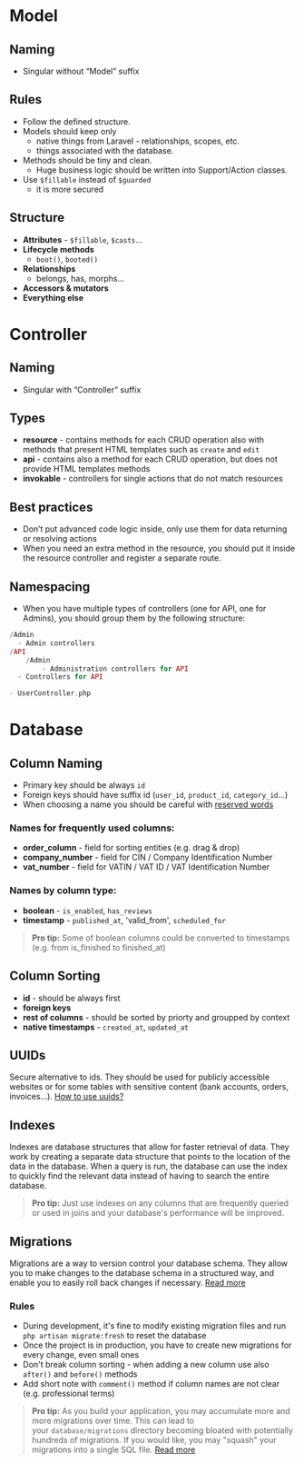 # Model

## Naming

- Singular without “Model” suffix

## Rules

- Follow the defined structure.
- Models should keep only
  - native things from Laravel - relationships, scopes, etc.
  - things associated with the database.
- Methods should be tiny and clean.
  - Huge business logic should be written into Support/Action classes.
- Use `$fillable` instead of `$guarded`
  - it is more secured

## Structure

- **Attributes** - `$fillable`, `$casts`…
- **Lifecycle methods**
  - `boot()`, `booted()`
- **Relationships**
  - belongs, has, morphs…
- **Accessors & mutators**
- **Everything else**

# Controller

## Naming

- Singular with “Controller” suffix

## Types

- **resource** - contains methods for each CRUD operation also with methods that present HTML templates such as `create` and `edit`
- **api** - contains also a method for each CRUD operation, but does not provide HTML templates methods
- **invokable** - controllers for single actions that do not match resources

## Best practices

- Don’t put advanced code logic inside, only use them for data returning or resolving actions
- When you need an extra method in the resource, you should put it inside the resource controller and register a separate route.

## Namespacing

- When you have multiple types of controllers (one for API, one for Admins), you should group them by the following structure:

```php
/Admin
  - Admin controllers
/API
	/Admin
		- Administration controllers for API
  - Controllers for API

- UserController.php
```

# Database

## Column Naming

- Primary key should be always `id`
- Foreign keys should have suffix id (`user_id`, `product_id`, `category_id`...)
- When choosing a name you should be careful with [reserved words](https://dev.mysql.com/doc/refman/8.0/en/keywords.html)

### Names for frequently used columns:

- **order_column** - field for sorting entities (e.g. drag & drop)
- **company_number** - field for CIN / Company Identification Number
- **vat_number** - field for VATIN / VAT ID / VAT Identification Number

### Names by column type:

- **boolean** - `is_enabled`, `has_reviews`
- **timestamp** - `published_at`, 'valid_from', `scheduled_for`

> **Pro tip:** Some of boolean columns could be converted to timestamps (e.g. from is_finished to finished_at)

## Column Sorting

- **id** - should be always first
- **foreign keys**
- **rest of columns** - should be sorted by priorty and groupped by context
- **native timestamps** - `created_at`, `updated_at`

## UUIDs

Secure alternative to ids. They should be used for publicly accessible websites or for some tables with sensitive content (bank accounts, orders, invoices...). [How to use uuids?](https://laravel.com/docs/eloquent#uuid-and-ulid-keys)

## Indexes

Indexes are database structures that allow for faster retrieval of data. They work by creating a separate data structure that points to the location of the data in the database. When a query is run, the database can use the index to quickly find the relevant data instead of having to search the entire database.

> **Pro tip:** Just use indexes on any columns that are frequently queried or used in joins and your database's performance will be improved.

## Migrations

Migrations are a way to version control your database schema. They allow you to make changes to the database schema in a structured way, and enable you to easily roll back changes if necessary. [Read more](https://laravel.com/docs/migrations)

### Rules

- During development, it's fine to modify existing migration files and run `php artisan migrate:fresh` to reset the database
- Once the project is in production, you have to create new migrations for every change, even small ones
- Don't break column sorting - when adding a new column use also `after()` and `before()` methods
- Add short note with `comment()` method if column names are not clear (e.g. professional terms)

> **Pro tip:** As you build your application, you may accumulate more and more migrations over time. This can lead to your `database/migrations` directory becoming bloated with potentially hundreds of migrations. If you would like, you may "squash" your migrations into a single SQL file. [Read more](https://laravel.com/docs/migrations#squashing-migrations)
